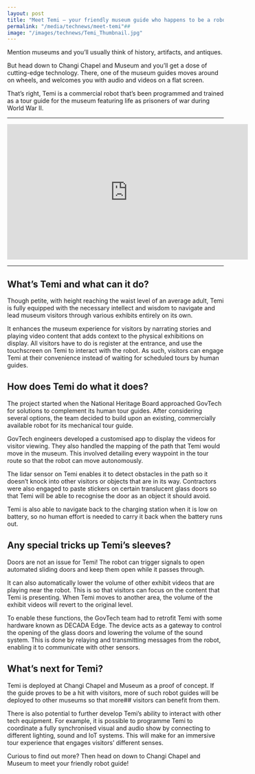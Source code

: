 ```yaml
---
layout: post
title: "Meet Temi – your friendly museum guide who happens to be a robot"
permalink: "/media/technews/meet-temi"## 
image: "/images/technews/Temi_Thumbnail.jpg"
---
```

Mention museums and you’ll usually think of history, artifacts, and antiques. 

But head down to Changi Chapel and Museum and you’ll get a dose of cutting-edge technology. There, one of the museum guides moves around on wheels, and welcomes you with audio and videos on a flat screen.


That’s right, Temi is a commercial robot that’s been programmed and trained as a tour guide for the museum featuring life as prisoners of war during World War II. 

---
<iframe width="560" height="315" src="https://www.youtube.com/embed/5X1Ec4M4CCI" title="YouTube video player" frameborder="0" allow="accelerometer; autoplay; clipboard-write; encrypted-media; gyroscope; picture-in-picture" allowfullscreen></iframe>

---

## What’s Temi and what can it do? 

Though petite, with height reaching  the waist level of an average adult, Temi is fully equipped with the necessary intellect and wisdom to navigate and lead museum visitors through various exhibits entirely on its own. 

It enhances the museum experience for visitors by narrating stories and playing video content that adds context to the physical exhibitions on display. All visitors have to do is register at the entrance, and use the touchscreen on Temi to interact with the robot. 
As such, visitors can engage Temi at their convenience instead of waiting for scheduled tours by human guides.

## How does Temi do what it does? 

The project started when the National Heritage Board approached GovTech for solutions to complement its human tour guides. After considering several options, the team decided to build upon an existing, commercially available robot for its mechanical tour guide. 

GovTech engineers developed a customised app to display the videos for visitor viewing. They also handled the mapping of the path that Temi would move in the museum. This involved detailing every waypoint in the tour route so that the robot can move autonomously. 

The lidar sensor on Temi enables it to detect obstacles in the path so it doesn’t knock into other visitors or objects that are in its way. Contractors were also engaged to paste stickers on certain translucent glass doors so that Temi will be able to recognise the door as an object it should avoid. 

Temi is also able to navigate back to the charging station when it is low on battery, so no human effort is needed to carry it back when the battery runs out. 

## Any special tricks up Temi’s sleeves? 
Doors are not an issue for Temi! The robot can trigger signals to open automated sliding doors and keep them open while it passes through. 

It can also automatically lower the volume of other exhibit videos that are playing near the robot. This is so that visitors can focus on the content that Temi is presenting. When Temi moves to another area, the volume of the exhibit videos will revert to the original level. 

To enable these functions, the GovTech team had to retrofit Temi with some hardware known as DECADA Edge. The device acts as a gateway to control the opening of the glass doors and lowering the volume of the sound system. This is done by relaying and transmitting messages from the robot, enabling it to communicate with other sensors. 


## What’s next for Temi?
Temi is deployed at Changi Chapel and Museum as a proof of concept. If the guide proves to be a hit with visitors, more of such robot guides will be deployed to other museums so that more##  visitors can benefit from them. 

There is also potential to further develop Temi’s ability to interact with other tech equipment. For example, it is possible to programme Temi to coordinate a fully synchronised visual and audio show by connecting to different lighting, sound and IoT systems. This will make for an immersive tour experience that engages visitors’ different senses. 

Curious to find out more? Then head on down to Changi Chapel and Museum to meet your friendly robot guide!
